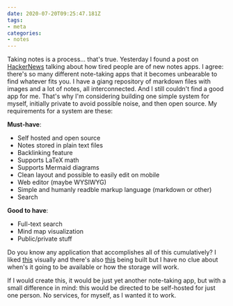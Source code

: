 ```yaml
---
date: 2020-07-20T09:25:47.181Z
tags:
- meta
categories:
- notes
---
```


Taking notes is a process... that's true. Yesterday I found a post on [HackerNews](https://news.ycombinator.com/item?id=23888799) talking about how tired people are of new notes apps. I agree: there's so many different note-taking apps that it becomes unbearable to find whatever fits you. I have a giang repository of markdown files with images and a lot of notes, all interconnected. And I still couldn't find a good app for me. That's why I'm considering building one simple system for myself, initially private to avoid possible noise, and then open source. My requirements for a system are these:

**Must-have**:

- Self hosted and open source
- Notes stored in plain text files
- Backlinking feature
- Supports LaTeX math
- Supports Mermaid diagrams
- Clean layout and possible to easily edit on mobile
- Web editor (maybe WYSIWYG)
- Simple and humanly readble markup language (markdown or other)
- Search

**Good to have**:

- Full-text search
- Mind map visualization
- Public/private stuff

Do you know any application that accomplishes all of this cumulatively? I liked [this](https://notes.andymatuschak.org/About_these_notes) visually and there's also [this](https://github.com/athensresearch/athens) being built but I have no clue about when's it going to be available or how the storage will work.

If I would create this, it would be just yet another note-taking app, but with a small difference in mind: this would be directed to be self-hosted for just one person. No services, for myself, as I wanted it to work.
